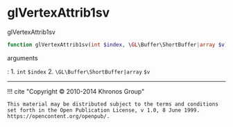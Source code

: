 # glVertexAttrib1sv
glVertexAttrib1sv

```php
function glVertexAttrib1sv(int $index, \GL\Buffer\ShortBuffer|array $v) : void
```



arguments

:    1. `int` `$index` 
    2. `\GL\Buffer\ShortBuffer|array` `$v` 



---
     

!!! cite "Copyright © 2010-2014 Khronos Group"

    This material may be distributed subject to the terms and conditions set forth in the Open Publication License, v 1.0, 8 June 1999. https://opencontent.org/openpub/.